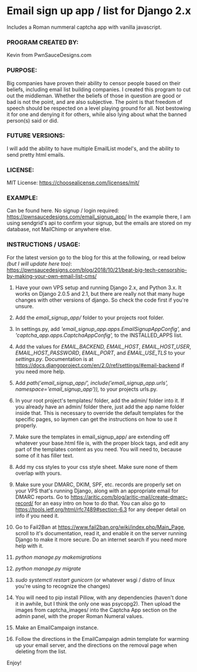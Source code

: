 # Email sign up app / list for Django 2.x

Includes a Roman nummeral captcha app with vanilla javascript.

### PROGRAM CREATED BY:
Kevin from PwnSauceDesigns.com

### PURPOSE:
Big companies have proven their ability to censor people based on their beliefs, including email list building companies. I created this program to cut out the middleman. Whether the beliefs of those in question are good or bad is not the point, and are also subjective. The point is that freedom of speech should be respected on a level playing ground for all. Not bestowing it for one and denying it for others, while also lying about what the banned person(s) said or did.

### FUTURE VERSIONS:
I will add the ability to have multiple EmailList model's, and the ability to send pretty html emails.

### LICENSE:
MIT License: https://choosealicense.com/licenses/mit/

### EXAMPLE:
Can be found here. No signup / login required: https://pwnsaucedesigns.com/email_signup_app/
In the example there, I am using sendgrid's api to confirm your signup, but the emails are stored on my database, not MailChimp or
anywhere else.

### INSTRUCTIONS / USAGE:
For the latest version go to the blog for this at the following, or read below *(but I will update here too)*:
https://pwnsaucedesigns.com/blog/2018/10/21/beat-big-tech-censorship-by-making-your-own-email-list-cms/

1. Have your own VPS setup and running Django 2.x, and Python 3.x. It works on Django 2.0.5 and 2.1, but there are really not
that many huge changes with other versions of django. So check the code first if you're unsure.

2. Add the *email_signup_app/* folder to your projects root folder.

3. In settings.py, add *'email_signup_app.apps.EmailSignupAppConfig',* and *'captcha_app.apps.CaptchaAppConfig',* to
the INSTALLED_APPS list.

4. Add the values for *EMAIL_BACKEND, EMAIL_HOST*, *EMAIL_HOST_USER*, *EMAIL_HOST_PASSWORD*, *EMAIL_PORT*, and *EMAIL_USE_TLS* to your
*settings.py*. Documentation is at https://docs.djangoproject.com/en/2.0/ref/settings/#email-backend if you need more help.

5. Add *path('email_signup_app/', include('email_signup_app.urls', namespace='email_signup_app')),* to your projects urls.py.

6. In your root project's templates/ folder, add the admin/ folder into it. If you already have an admin/ folder there, just
add the app name folder inside that. This is necessary to override the default templates for the specific pages, so laymen can
get the instructions on how to use it properly.

7. Make sure the templates in email_signup_app/ are extending off whatever your base.html file is, with the proper block tags,
and edit any part of the templates content as you need. You will need to, because some of it has filler text.

8. Add my css styles to your css style sheet. Make sure none of them overlap with yours.

9. Make sure your DMARC, DKIM, SPF, etc. records are properly set on your VPS that's running Django, along with an
appropriate email for DMARC reports. Go to https://aritic.com/blog/aritic-mail/create-dmarc-record/ for an easy intro on how
to do that. You can also go to https://tools.ietf.org/html/rfc7489#section-6.3 for any deeper detail on info if you need it.

10. Go to Fail2Ban at https://www.fail2ban.org/wiki/index.php/Main_Page, scroll to it's documentation, read it,
and enable it on the server running Django to make it more secure. Do an internet search if you need more help with it.

11. *python manage.py makemigrations*

12. *python manage.py migrate*

13. *sudo systemctl restart gunicorn* (or whatever wsgi / distro of linux you're using to recognize the changes)

14. You will need to pip install Pillow, with any dependencies (haven't done it in awhile, but I think the only one was
psycopg2). Then upload the images from captcha_images/ into the Captcha App section on the admin panel, with the proper
Roman Numeral values.

15. Make an EmailCampaign instance.

16. Follow the directions in the EmailCampaign admin template for warming up your email server, and the directions on
the removal page when deleting from the list.

Enjoy!

